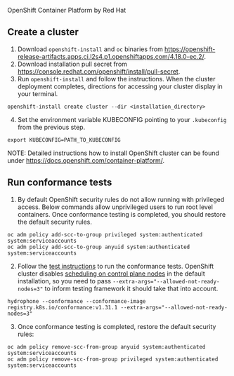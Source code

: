  OpenShift Container Platform by Red Hat

## Create a cluster

1. Download `openshift-install` and `oc` binaries from https://openshift-release-artifacts.apps.ci.l2s4.p1.openshiftapps.com/4.18.0-ec.2/.
2. Download installation pull secret from https://console.redhat.com/openshift/install/pull-secret.
3. Run `openshift-install` and follow the instructions. When the cluster deployment completes,
   directions for accessing your cluster display in your terminal.

```
openshift-install create cluster --dir <installation_directory>
```

4. Set the environment variable KUBECONFIG pointing to your `.kubeconfig` from the previous step.

```
export KUBECONFIG=PATH_TO_KUBECONFIG
```

NOTE: Detailed instructions how to install OpenShift cluster can be found under https://docs.openshift.com/container-platform/.

## Run conformance tests

1. By default OpenShift security rules do not allow running with privileged access.
   Below commands allow unprivileged users to run root level containers. Once
   conformance testing is completed, you should restore the default security rules.

```
oc adm policy add-scc-to-group privileged system:authenticated system:serviceaccounts
oc adm policy add-scc-to-group anyuid system:authenticated system:serviceaccounts
```

2. Follow the [test instructions](https://github.com/cncf/k8s-conformance/blob/master/instructions.md#hydrophone)
   to run the conformance tests. OpenShift cluster disables [scheduling on control plane nodes](https://docs.openshift.com/container-platform/4.16/nodes/nodes/nodes-nodes-managing.html#nodes-nodes-working-master-schedulable_nodes-nodes-managing)
   in the default installation, so you need to pass `--extra-args="--allowed-not-ready-nodes=3"`
   to inform testing framework it should take that into account.

```
hydrophone --conformance --conformance-image registry.k8s.io/conformance:v1.31.1 --extra-args="--allowed-not-ready-nodes=3"
```

3. Once conformance testing is completed, restore the default security rules:

```
oc adm policy remove-scc-from-group anyuid system:authenticated system:serviceaccounts
oc adm policy remove-scc-from-group privileged system:authenticated system:serviceaccounts
```
